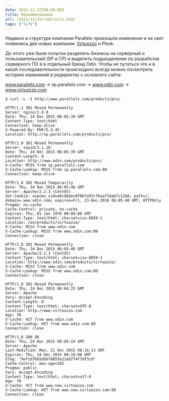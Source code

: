 ```yaml
---
date: 2015-12-25T00:00:00Z
title: Переименования
url: /2015/12/25/redirects.html
tags: ["life"]
---
```


Недавно в структуре компании Parallels произошли изменения и на свет появились
две новых компании: [Virtuozzo](http://virtuozzo.com/) и Plesk.

До этого уже были попытки разделить бизнесы на серверный и пользовательский (SP
и CP) и выделить подразделение по разработке серверного ПО в в отдельный бренд
Odin.  Чтобы не путаться что и в какой последовательности происходило всегда
можно посмотреть историю изменений в редиректах с основного сайта:

www.parallels.com -> sp.parallels.com -> www.odin.com -> www.virtuozzo.com

	$ curl -L -I http://www.parallels.com/products/pcs/

	HTTP/1.1 301 Moved Permanently
	Server: nginx/1.8.0
	Date: Thu, 24 Dec 2015 08:05:39 GMT
	Content-Type: text/html
	Connection: keep-alive
	X-Powered-By: PHP/5.4.45
	Location: http://sp.parallels.com/products/pcs/

	HTTP/1.0 301 Moved Permanently
	Server: squid/3.1.10
	Date: Thu, 24 Dec 2015 08:05:39 GMT
	Content-Length: 0
	Location: http://www.odin.com/products/pcs/
	X-Cache: MISS from sp.parallels.com
	X-Cache-Lookup: MISS from sp.parallels.com:80
	Connection: keep-alive

	HTTP/1.0 302 Moved Temporarily
	Date: Thu, 24 Dec 2015 08:05:40 GMT
	Server: Apache/2.2.3 (CentOS)
	Set-Cookie: aspcms_sid=a6c8bbec0f0b7e97cf0aaf34ab7c12b0; path=/; domain=.www.odin.com; expires=Fri, 23-Dec-2016 08:05:40 GMT; HTTPOnly
	Pragma: no-cache
	Cache-Control: private, no-cache
	Expires: Thu, 01 Jan 1970 00:00:00 GMT
	Content-Type: text/html; charset=iso-8859-1
	Location: /en/products/virtuozzo/
	X-Cache: MISS from www.odin.com
	X-Cache-Lookup: MISS from www.odin.com:80
	Connection: close

	HTTP/1.0 301 Moved Permanently
	Date: Thu, 24 Dec 2015 08:05:40 GMT
	Server: Apache/2.2.3 (CentOS)
	Content-Type: text/html; charset=iso-8859-1
	Location: http://www.odin.com/products/virtuozzo/
	X-Cache: MISS from www.odin.com
	X-Cache-Lookup: MISS from www.odin.com:80
	Connection: close

	HTTP/1.0 301 Moved Permanently
	Date: Thu, 24 Dec 2015 08:04:23 GMT
	Server: Apache
	Vary: Accept-Encoding
	Content-Length: 0
	Content-Type: text/html; charset=UTF-8
	Location: http://www.virtuozzo.com
	Age: 78
	X-Cache: HIT from www.odin.com
	X-Cache-Lookup: HIT from www.odin.com:80
	Connection: close

	HTTP/1.0 200 OK
	Date: Thu, 24 Dec 2015 08:04:24 GMT
	Server: Apache
	Last-Modified: Mon, 21 Dec 2015 08:16:13 GMT
	Expires: Thu, 24 Dec 2015 08:10:06 GMT
	ETag: "9ef1d76b5dbb78855e21eb774f7df3cd"
	Cache-Control: max-age=342
	Pragma: public
	Vary: Accept-Encoding
	Content-Type: text/html; charset=utf-8
	Age: 78
	X-Cache: HIT from www.new.virtuozzo.com
	X-Cache-Lookup: HIT from www.new.virtuozzo.com:80
	Connection: close
